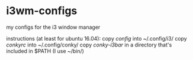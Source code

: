 # i3wm-configs
my configs for the i3 window manager

instructions (at least for ubuntu 16.04):
copy *config* into ~/.config/i3/
copy *conkyrc* into ~/.config/conky/
copy *conky-i3bar* in a directory that's included in $PATH (I use ~/bin/)
